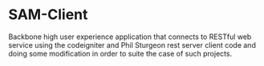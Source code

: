 SAM-Client
==========

  Backbone high user experience application that connects to RESTful web service using the codeigniter and Phil Sturgeon rest server client code and doing some modification in order to suite the case of such projects.

